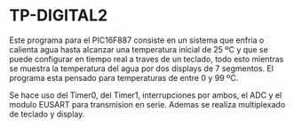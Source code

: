 # TP-DIGITAL2

Este programa para el PIC16F887 consiste en un sistema que enfria o calienta agua hasta alcanzar una temperatura inicial de 25 ºC y que se puede configurar en tiempo real a 
traves de un teclado, todo esto mientras se muestra la temperatura del agua por dos displays de 7 segmentos. El programa esta pensado para temperaturas de entre 0 y 99 ºC.

Se hace uso del Timer0, del Timer1, interrupciones por ambos, el ADC y el modulo EUSART para transmision en serie. Ademas se realiza multiplexado de teclado y display.
